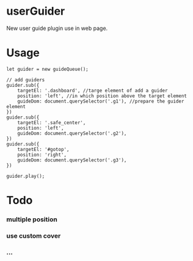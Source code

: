 # userGuider
New user guide plugin use in web page.

# Usage
```
let guider = new guideQueue();

// add guiders
guider.sub({
    targetEl: '.dashboard', //targe element of add a guider
    position: 'left', //in which position above the target element
    guideDom: document.querySelector('.g1'), //prepare the guider element
})
guider.sub({
    targetEl: '.safe_center',
    position: 'left',
    guideDom: document.querySelector('.g2'),
})
guider.sub({
    targetEl: '#gotop',
    position: 'right',
    guideDom: document.querySelector('.g3'),
})

guider.play();
```

# Todo
### multiple position
### use custom cover
### ...

